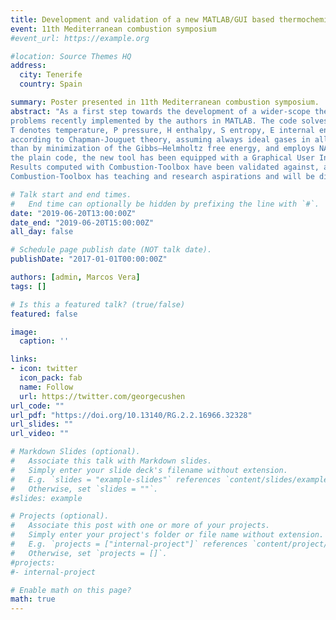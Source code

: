 ```yaml
---
title: Development and validation of a new MATLAB/GUI based thermochemical code
event: 11th Mediterranean combustion symposium
#event_url: https://example.org

#location: Source Themes HQ
address:
  city: Tenerife
  country: Spain

summary: Poster presented in 11th Mediterranean combustion symposium.
abstract: "As a first step towards the development of a wider-scope thermochemical tool, in this work we present a thermochemical code with application to gaseous combustion
problems recently implemented by the authors in MATLAB. The code solves six chemical equilibrium problems (TP, HP, SP, TV, EV and SV transformations; where
T denotes temperature, P pressure, H enthalpy, S entropy, E internal energy and V volume), incident and reflected planar shock waves, as well as ideal detonations
according to Chapman-Jouguet theory, assuming always ideal gases in all cases. The code computes the equilibrium composition using equilibrium constants rather
than by minimization of the Gibbs–Helmholtz free energy, and employs NASA’s 9-coefficient polynomial fits to evaluate the thermodynamic properties. Along with
the plain code, the new tool has been equipped with a Graphical User Interface (hereafter Combustion-Toolbox) developed in MATLAB 2018 under AppDesigner.
Results computed with Combustion-Toolbox have been validated against, and are in good agreement with, NASA’s Chemical Equilibrium with Applications (CEA) program, CANTERA, and Caltech’s Shock and Detonation Toolbox. Moreover, the time required for the computations is comparable to that of other existing codes.
Combustion-Toolbox has teaching and research aspirations and will be distributed as open source package as soon as it has been fully tested."

# Talk start and end times.
#   End time can optionally be hidden by prefixing the line with `#`.
date: "2019-06-20T13:00:00Z"
date_end: "2019-06-20T15:00:00Z"
all_day: false

# Schedule page publish date (NOT talk date).
publishDate: "2017-01-01T00:00:00Z"

authors: [admin, Marcos Vera]
tags: []

# Is this a featured talk? (true/false)
featured: false

image:
  caption: ''

links:
- icon: twitter
  icon_pack: fab
  name: Follow
  url: https://twitter.com/georgecushen
url_code: ""
url_pdf: "https://doi.org/10.13140/RG.2.2.16966.32328"
url_slides: ""
url_video: ""

# Markdown Slides (optional).
#   Associate this talk with Markdown slides.
#   Simply enter your slide deck's filename without extension.
#   E.g. `slides = "example-slides"` references `content/slides/example-slides.md`.
#   Otherwise, set `slides = ""`.
#slides: example

# Projects (optional).
#   Associate this post with one or more of your projects.
#   Simply enter your project's folder or file name without extension.
#   E.g. `projects = ["internal-project"]` references `content/project/deep-learning/index.md`.
#   Otherwise, set `projects = []`.
#projects:
#- internal-project

# Enable math on this page?
math: true
---
```


